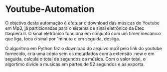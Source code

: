 # Youtube-Automation

O objetivo desta automação é efetuar o download das músicas do Youtube em Mp3, já particionadas para o sistema de sinal eletrônico da Etec Itaquera II. O sinal eletrônico funciona em conjunto com um timer mecânico que liga, toca o sinal por 1minuto e em seguida, desliga.

O algoritmo em Python faz o download do arquivo mp3 pelo link do youtube fornecido, cria uma cópia sem os metadados com a extensão .new e em seguida, calcula o total de segundos da música. Com o valor total, o algortimo divide a musicas em partes de 52 segundos e as exporta.
